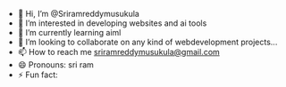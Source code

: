 - 👋 Hi, I’m @Sriramreddymusukula
- 👀 I’m interested in developing websites and ai tools
- 🌱 I’m currently learning aiml
- 💞️ I’m looking to collaborate on any kind of webdevelopment projects...
- 📫 How to reach me sriramreddymusukula@gmail.com
- 😄 Pronouns: sri ram
- ⚡ Fun fact: 

<!---
Sriramreddymusukula/Sriramreddymusukula is a ✨ special ✨ repository because its `README.md` (this file) appears on your GitHub profile.
You can click the Preview link to take a look at your changes.
--->
